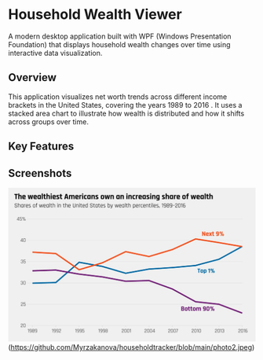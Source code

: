 # Household Wealth Viewer 

A modern desktop application built with WPF (Windows Presentation Foundation) that displays household wealth changes over time using interactive data visualization.

## Overview

This application visualizes net worth trends across different income brackets in the United States, covering the years 1989 to 2016
. It uses a stacked area chart to illustrate how wealth is distributed and how it shifts across groups over time.

## Key Features




## Screenshots

![App Screenshot](https://github.com/Myrzakanova/householdtracker/blob/main/photo1.jpeg )
(https://github.com/Myrzakanova/householdtracker/blob/main/photo2.jpeg)



